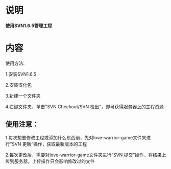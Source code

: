 # 说明 #

**使用SVN1.6.5管理工程**

# 内容 #

使用方法:


1.安装SVN1.6.5

2.安装汉化包

3.新建一个文件夹

4.右键文件夹，单击"SVN Checkout/SVN 检出"，即可获得服务器上的工程资源

## **使用注意：** ##

1.每次想要修改工程或添加什么东西前，先对love-warrior-game文件夹进行“SVN 更新”操作，获取最新版本的工程

2.每次更改后，需要对love-warrior-game文件夹进行“SVN 提交”操作，将结果上传到服务器。上传操作只会影响修改过的文件